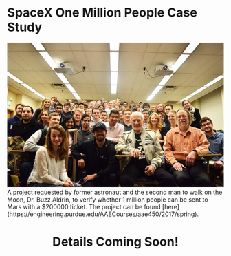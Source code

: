 # SpaceX One Million People Case Study
  <img src="images/IMG_2449.png"/>
A project requested by former astronaut and the second man to walk on the Moon, Dr. Buzz Aldrin, to verify whether 1 million people can be sent to Mars with a $200000 ticket. The project can be found [here](https://engineering.purdue.edu/AAECourses/aae450/2017/spring).

<br>
<center><h1> Details Coming Soon! </h1></center>
